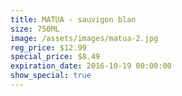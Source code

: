```yaml
---
title: MATUA - sauvigon blan
size: 750ML
image: /assets/images/matua-2.jpg
reg_price: $12.99
special_price: $8.49
expiration_date: 2016-10-19 00:00:00
show_special: true
---
```



